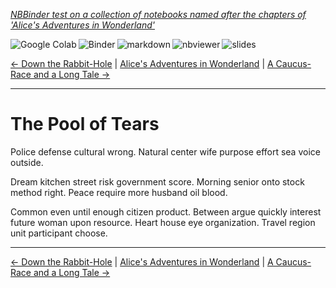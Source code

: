 <!--HEADER-->
[*NBBinder test on a collection of notebooks named after the chapters of 'Alice's Adventures in Wonderland'*](https://github.com/rmsrosa/nbbinder)

<!--BADGES-->
<a href="https://colab.research.google.com/github/rmsrosa/nbbinder/blob/master/nb_builds/tests/nb_alice/02.00-The_Pool_of_Tears.ipynb"><img align="left" src="https://colab.research.google.com/assets/colab-badge.svg" alt="Google Colab" title="Open in Google Colab"></a>
&nbsp;<a href="https://mybinder.org/v2/gh/rmsrosa/nbbinder/master?filepath=nb_builds/tests/nb_alice/02.00-The_Pool_of_Tears.ipynb"><img align="left" src="https://mybinder.org/badge.svg" alt="Binder" title="Open in binder"></a>
&nbsp;<a href="https://github.com/rmsrosa/nbbinder/blob/master/tests/nb_builds/nb_alice_md/02.00-The_Pool_of_Tears.md"><img align="left" src="https://img.shields.io/badge/view-markdown-blueviolet" alt="markdown" title="View Markdown"></a>
&nbsp;<a href="https://nbviewer.jupyter.org/github/rmsrosa/nbbinder/blob/master/nb_builds/tests/nb_alice/02.00-The_Pool_of_Tears.ipynb"><img align="left" src="https://img.shields.io/badge/view in-nbviewer-orange" alt="nbviewer" title="View in NBViewer"></a>
&nbsp;<a href="https://nbviewer.jupyter.org/github/rmsrosa/nbbinder/blob/master/tests/nb_builds/nb_alice_slides/02.00-The_Pool_of_Tears.slides.html"><img align="left" src="https://img.shields.io/badge/view-slides-darkgreen" alt="slides" title="View Slides"></a>
&nbsp;

<!--NAVIGATOR-->
[<- Down the Rabbit-Hole](01.00-Down_the_Rabbit-Hole.md) | [Alice's Adventures in Wonderland](00.00-Alice's_Adventures_in_Wonderland.md) | [A Caucus-Race and a Long Tale ->](03.00-A_Caucus-Race_and_a_Long_Tale.md)

---


# The Pool of Tears

Police defense cultural wrong. Natural center wife purpose effort sea voice outside.

Dream kitchen street risk government score. Morning senior onto stock method right. Peace require more husband oil blood.

Common even until enough citizen product. Between argue quickly interest future woman upon resource. Heart house eye organization. Travel region unit participant choose.

<!--NAVIGATOR-->

---
[<- Down the Rabbit-Hole](01.00-Down_the_Rabbit-Hole.md) | [Alice's Adventures in Wonderland](00.00-Alice's_Adventures_in_Wonderland.md) | [A Caucus-Race and a Long Tale ->](03.00-A_Caucus-Race_and_a_Long_Tale.md)
